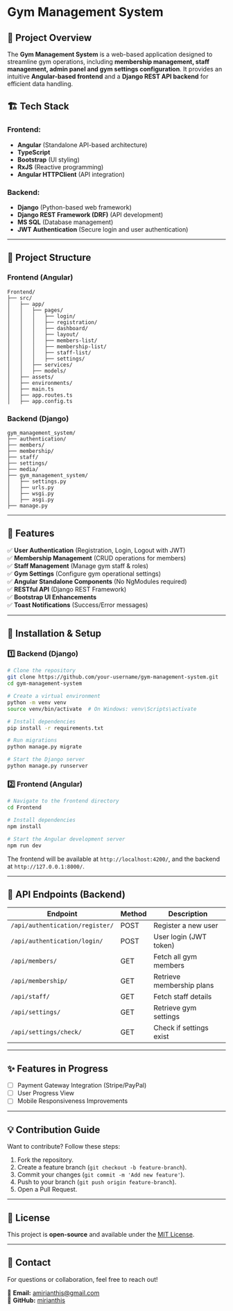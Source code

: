 # Gym Management System

## 📌 Project Overview
The **Gym Management System** is a web-based application designed to streamline gym operations, including **membership management, staff management, admin panel and gym settings configuration**. It provides an intuitive **Angular-based frontend** and a **Django REST API backend** for efficient data handling.

## 🏗️ Tech Stack
### Frontend:
- **Angular** (Standalone API-based architecture)
- **TypeScript**
- **Bootstrap** (UI styling)
- **RxJS** (Reactive programming)
- **Angular HTTPClient** (API integration)

### Backend:
- **Django** (Python-based web framework)
- **Django REST Framework (DRF)** (API development)
- **MS SQL** (Database management)
- **JWT Authentication** (Secure login and user authentication)

---
## 📂 Project Structure

### **Frontend (Angular)**
```
Frontend/
├── src/
│   ├── app/
│   │   ├── pages/
│   │   │   ├── login/
│   │   │   ├── registration/
│   │   │   ├── dashboard/
│   │   │   ├── layout/
│   │   │   ├── members-list/
│   │   │   ├── membership-list/
│   │   │   ├── staff-list/
│   │   │   ├── settings/
│   │   ├── services/
│   │   ├── models/
│   ├── assets/
│   ├── environments/
│   ├── main.ts
│   ├── app.routes.ts
│   ├── app.config.ts
```
### **Backend (Django)**
```
gym_management_system/
├── authentication/
├── members/
├── membership/
├── staff/
├── settings/
├── media/
├── gym_management_system/
│   ├── settings.py
│   ├── urls.py
│   ├── wsgi.py
│   ├── asgi.py
├── manage.py
```

---
## 🚀 Features
✅ **User Authentication** (Registration, Login, Logout with JWT)  
✅ **Membership Management** (CRUD operations for members)  
✅ **Staff Management** (Manage gym staff & roles)  
✅ **Gym Settings** (Configure gym operational settings)  
✅ **Angular Standalone Components** (No NgModules required)  
✅ **RESTful API** (Django REST Framework)  
✅ **Bootstrap UI Enhancements**  
✅ **Toast Notifications** (Success/Error messages)  

---
## 🔧 Installation & Setup

### **1️⃣ Backend (Django)**
```sh
# Clone the repository
git clone https://github.com/your-username/gym-management-system.git
cd gym-management-system

# Create a virtual environment
python -m venv venv
source venv/bin/activate  # On Windows: venv\Scripts\activate

# Install dependencies
pip install -r requirements.txt

# Run migrations
python manage.py migrate

# Start the Django server
python manage.py runserver
```

### **2️⃣ Frontend (Angular)**
```sh
# Navigate to the frontend directory
cd Frontend

# Install dependencies
npm install

# Start the Angular development server
npm run dev
```
The frontend will be available at `http://localhost:4200/`, and the backend at `http://127.0.0.1:8000/`.

---
## 🔑 API Endpoints (Backend)

| Endpoint                        | Method | Description                  |
|---------------------------------|--------|------------------------------|
| `/api/authentication/register/` | POST   | Register a new user          |
| `/api/authentication/login/`    | POST   | User login (JWT token)       |
| `/api/members/`                 | GET    | Fetch all gym members        |
| `/api/membership/`              | GET    | Retrieve membership plans    |
| `/api/staff/`                   | GET    | Fetch staff details          |
| `/api/settings/`                | GET    | Retrieve gym settings        |
| `/api/settings/check/`          | GET    | Check if settings exist      |

---
## ✨ Features in Progress
- [ ] Payment Gateway Integration (Stripe/PayPal)
- [ ] User Progress View
- [ ] Mobile Responsiveness Improvements

---
## 💡 Contribution Guide
Want to contribute? Follow these steps:
1. Fork the repository.
2. Create a feature branch (`git checkout -b feature-branch`).
3. Commit your changes (`git commit -m 'Add new feature'`).
4. Push to your branch (`git push origin feature-branch`).
5. Open a Pull Request.

---
## 📄 License
This project is **open-source** and available under the [MIT License](LICENSE).

---
## 📩 Contact
For questions or collaboration, feel free to reach out!

📧 **Email:**  amirianthis@gmail.com  
🐙 **GitHub:** [mirianthis](https://github.com/mirianthis)  

